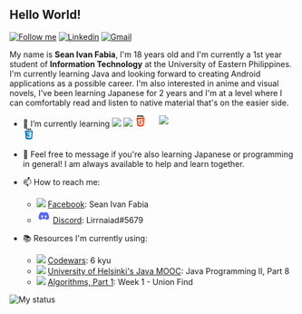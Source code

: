 ## Hello World!

[<img src="https://img.shields.io/github/followers/lirrnaiad?label=follow&style=social" height="22" title="Follow me" />](https://github.com/lirrnaiad)
[![Linkedin](https://img.shields.io/badge/-LinkedIn-blue?style=flat&logo=Linkedin&logoColor=white)](https://www.linkedin.com/in/sean-ivan-fabia-1804bb243/)
[![Gmail](https://img.shields.io/badge/-Gmail-c14438?style=flat&logo=Gmail&logoColor=white)](mailto:seanivanfabia@gmail.com)


My name is **Sean Ivan Fabia**, I'm 18 years old and I'm currently a 1st year student of **Information Technology** at the University of Eastern Philippines.
I'm currently learning Java and looking forward to creating Android applications as a possible career. 
I'm also interested in anime and visual novels, I've been learning Japanese for 2 years and I'm at a level where I can comfortably read and listen to native material that's on the easier side.

<img align= "right" width= "240" src= "https://pa1.narvii.com/6580/8098c6e9207376889eeb0532d9f5a0723c4d73f5_hq.gif"/>


- 🌱 I’m currently learning <code><img height="20" src="https://cdn.jsdelivr.net/gh/devicons/devicon/icons/java/java-original.svg"></code> 
<code><img height="20" src="https://cdn.jsdelivr.net/gh/devicons/devicon/icons/android/android-plain.svg"></code>
<code><img height="20" src="https://raw.githubusercontent.com/github/explore/80688e429a7d4ef2fca1e82350fe8e3517d3494d/topics/html/html.png"></code>
<code><img height="20" src="https://raw.githubusercontent.com/github/explore/80688e429a7d4ef2fca1e82350fe8e3517d3494d/topics/css/css.png"></code>

- 💬 Feel free to message if you're also learning Japanese or programming in general! I am always available to help and learn together.

- 📫 How to reach me:
   - <a><img height="25" src="https://cdn.jsdelivr.net/gh/devicons/devicon/icons/facebook/facebook-original.svg"> [Facebook](https://www.facebook.com/sean.fabia/): Sean Ivan Fabia</a>
   - <a><img height="25" src="https://raw.githubusercontent.com/github/explore/80688e429a7d4ef2fca1e82350fe8e3517d3494d/topics/discord/discord.png"> [Discord](https://discord.com/): Lirrnaiad#5679 </a>

- 📚 Resources I'm currently using:
   - <a><img height="25" src="https://cloud.githubusercontent.com/assets/2475572/4743290/2dcf20cc-5a26-11e4-89fb-62b861e5b29c.png"> [Codewars](https://www.codewars.com/): 6 kyu </a>
   - <a><img height="25" src="https://cdn.jsdelivr.net/gh/devicons/devicon/icons/java/java-original.svg"> [University of Helsinki's Java MOOC](https://java-programming.mooc.fi/): Java Programming II, Part 8 </a>
   - <a><img height="25" src="https://cloud.githubusercontent.com/assets/2788038/9241104/337be94a-4145-11e5-85b9-7980f39b07b1.png"> [Algorithms, Part 1](https://www.coursera.org/learn/algorithms-part1): Week 1 - Union Find </a>

<img title="My status" align="left" heigth="320" width="420" src="https://github-readme-stats.vercel.app/api?username=lirrnaiad&hide=issues&count_private=true&icon_color=871486&title_color=000000&bg_color=ffffff&show_icons=true)"
/>
